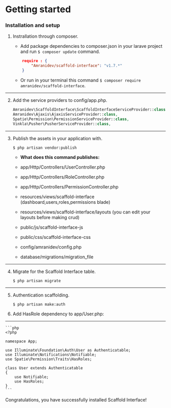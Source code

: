 # Getting started

### Installation and setup

1. Instrallation through composer. 

	- Add package dependencies to composer.json in your larave project and run `$ composer update` command.

	```json
		require : {
			"Amranidev/scaffold-interface": "v1.7.*"
		}
	```

	- Or run in your terminal this command `$ composer require amranidev/scaffold-interface`.

 <hr>

2. Add the service providers to config/app.php.

	```php
	Amranidev\ScaffoldInterface\ScaffoldInterfaceServiceProvider::class,
	Amranidev\Ajaxis\AjaxisServiceProvider::class,
	Spatie\Permission\PermissionServiceProvider::class,
	Vinkla\Pusher\PusherServiceProvider::class,
	```

 <hr>

3. Publish the assets in your application with.

	`$ php artisan vendor:publish` 

	- **What does this command publishes:**

	- app/Http/Controllers/UserController.php

	- app/Http/Controllers/RoleController.php
		
	- app/Http/Controllers/PermissionController.php
		
	- resources/views/scaffold-interface (dashboard,users,roles,permissions blade)
		
	- resources/views/scaffold-interface/layouts (you can edit your layouts before making crud)
		
	- public/js/scaffold-interface-js
		
	- public/css/scaffold-interface-css
		
	- config/amranidev/config.php
		
	- database/migrations/migration_file

 <hr>

4. Migrate for the Scaffold Interface table.

	`$ php artisan migrate`

 <hr>

5. Authentication scaffolding.

	`$ php artisan make:auth`

6. Add HasRole dependency to app/User.php:

 <hr>

	```php
	<?php

	namespace App;

	use Illuminate\Foundation\Auth\User as Authenticatable;
	use Illuminate\Notifications\Notifiable;
	use Spatie\Permission\Traits\HasRoles;

	class User extends Authenticatable
	{
    	use Notifiable;
    	use HasRoles;
	}
 	```
 
Congratulations, you have successfully installed Scaffold Interface!